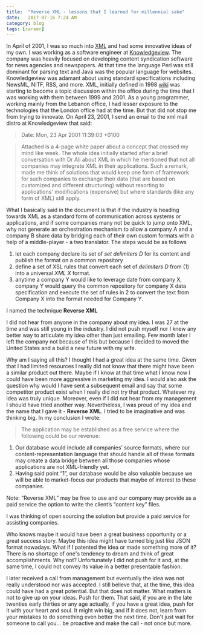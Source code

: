 ```yaml
---
title:  "Reverse XML - lessons that I learned for millennial sake"
date:   2017-07-16 7:24 AM 
category: blog 
tags: [career] 
---
```


In April of 2001, I was so much into [XML](https://en.wikipedia.org/wiki/XML) and had some innovative ideas of my own.
I was working as a software engineer at [Knowledgeview](http://www.knowledgeview.com). The company was heavily focused
on developing content syndication software for news agencies and newspapers. At that time the language Perl was
still dominant for parsing text and Java was the popular language for websites. Knowledgeview was adamant about using
standard specifications including NewsML, NITF, RSS, and more. XML, initially defined in 1998
[wiki](https://en.wikipedia.org/wiki/XML#History) was starting to become a topic discussion within the office during
the time that I was working with them between 1999 and 2001. As a young programmer, working mainly from the
Lebanon office, I had lesser exposure to the technologies that the London office had at the time. But that did not
stop me from trying to innovate. On April 23, 2001, I send an email to the xml mail distro at Knowledgeview that said:

>Date: Mon, 23 Apr 2001 11:39:03 +0100

>Attached is a 4-page white paper about a concept that crossed my mind like week.
The whole idea initially started after a brief conversation with Dr Ali about XML
in which he mentioned that not all companies may integrate XML in their applications.
Such a remark, made me think of solutions that would keep one form of framework for such
companies to exchange their data (that are based on customized and different structuring)
without resorting to applications' modifications (expensive) but where standards (like any form of XML)
still apply.

What I basically said in the document is that if the industry is heading towards XML as a standard form of
communication across systems or applications, and if some companies many not be quick to jump onto XML, why not
generate an orchestration mechanism to allow a company A and a company B share data by bridging each of their own
custom formats with a help of a middle-player - a two translator. The steps would be as follows

1. let each company declare its set of *set delimiters D* for its content and publish the format on a common repository
2. define a set of XSL rules that convert each set of *delimiters D* from (1) into a universal *XML X* format.
3. anytime a company Y would like to leverage date from company X, company Y would query the common repository for
company X data specification and execute the set of rules in 2 to convert the text from Company X into the format
needed for Company Y.  

I named the technique **Reverse XML**

I did not hear from anyone in the company about my idea. I was 27 at the time and was still young in the industry.
I did not push myself nor I knew any better way to articulate my idea other than just emailing. Few month later
I left the company not because of this but because I decided to moved the United States and a build a new future with
my wife.

Why am I saying all this? I thought I had a great idea at the same time. Given that I had limited resources I really did not know that there might have been a similar product out there. Maybe if I know at that time what 
I know now I could have been more aggressive in marketing my idea. I would also ask the question why would I have
sent a subsequent email and say that some competitor product exist when I really did not try that product.
Whatever my idea was truly unique. Moreover, even if I did not hear from my management I should have tried another way. Nevertheless, I was proud of my idea and the name  that I gave  it - **Reverse XML**. I tried to be imaginative and was thinking big. In my conclusion I wrote:

>The application may be established as a free service where the following  could be our revenue:

1. Our database would include all companies’ source formats, where our content-representation language that should handle all of these formats may create a data bridge between all those companies whose applications are not XML-friendly yet.
2. Having said point “1”, our database would be also valuable because we will be able to market-focus our products that maybe of interest to these companies.

Note: “Reverse XML” may be free to use and our company may provide as a paid service the option to write the client’s “content key” files.

I was thinking of open sourcing the solution but provide a paid service for assisting companies.

Who knows maybe it would have been a great business opportunity  or a great success story. Maybe this idea might have turned big just like JSON format nowadays. What if I patented the idea or made something more of it? There is no shortage of one's tendency to dream and think of great accomplishments.  Why not? Unfortunately I did not push for it and,  at the same time, I could not convey its value in a better presentable fashion.

I later received a call from management but eventually the idea was not really understood nor was accepted. I still
believe that, at the time, this idea could have had a great potential. But that does not matter. What matters is
not to give up on your ideas. Push for them.  That said, if you are in the late twenties early thirties or any age actually,
if you have a great idea, push for it with your heart and soul. It might win big, and if it does not, learn
from your mistakes to do something even better the next time.  Don't just wait for someone to call you... be proactive
and make the call - not once but more.

